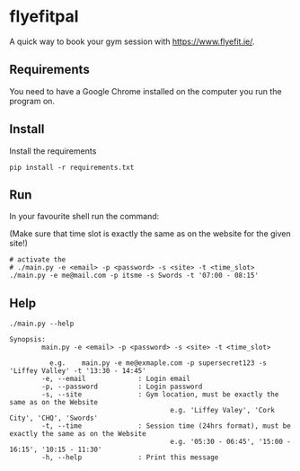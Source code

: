 # flyefitpal

A quick way to book your gym session with https://www.flyefit.ie/. 


## Requirements
You need to have a Google Chrome installed on the computer you run the program on.

## Install

Install the requirements
```
pip install -r requirements.txt
```

## Run 

In your favourite shell run the command:

(Make sure that time slot is exactly the same as on the website for the given site!)

```
# activate the 
# ./main.py -e <email> -p <password> -s <site> -t <time_slot> 
./main.py -e me@mail.com -p itsme -s Swords -t '07:00 - 08:15' 

```



## Help

```
./main.py --help
                                                                                            
Synopsis:                                                                                   
        main.py -e <email> -p <password> -s <site> -t <time_slot>

          e.g.    main.py -e me@exmaple.com -p supersecret123 -s 'Liffey Valley' -t '13:30 - 14:45'                                                                     
        -e, --email             : Login email                                               
        -p, --password          : Login password                                            
        -s, --site              : Gym location, must be exactly the same as on the Website  
                                        e.g. 'Liffey Valey', 'Cork City', 'CHQ', 'Swords'   
        -t, --time              : Session time (24hrs format), must be exactly the same as on the Website
                                        e.g. '05:30 - 06:45', '15:00 - 16:15', '10:15 - 11:30'
        -h, --help              : Print this message                                        
```
                                                                                            
